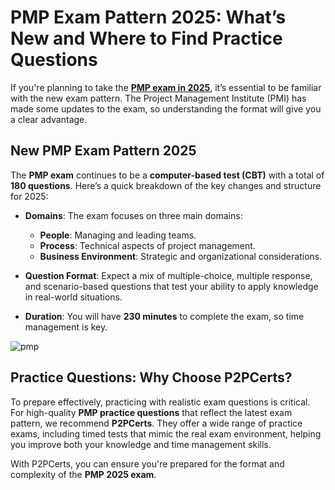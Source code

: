# PMP Exam Pattern 2025: What’s New and Where to Find Practice Questions

If you're planning to take the **[PMP exam in 2025](https://www.p2pcerts.com/pmi/pmp-dumps.html)**, it’s essential to be familiar with the new exam pattern. The Project Management Institute (PMI) has made some updates to the exam, so understanding the format will give you a clear advantage.

## New PMP Exam Pattern 2025

The **PMP exam** continues to be a **computer-based test (CBT)** with a total of **180 questions**. Here’s a quick breakdown of the key changes and structure for 2025:

- **Domains**: The exam focuses on three main domains:
  - **People**: Managing and leading teams.
  - **Process**: Technical aspects of project management.
  - **Business Environment**: Strategic and organizational considerations.

- **Question Format**: Expect a mix of multiple-choice, multiple response, and scenario-based questions that test your ability to apply knowledge in real-world situations.

- **Duration**: You will have **230 minutes** to complete the exam, so time management is key.

![pmp](https://github.com/user-attachments/assets/6b5dc429-f069-446e-9616-db9b239b585b)


## Practice Questions: Why Choose P2PCerts?

To prepare effectively, practicing with realistic exam questions is critical. For high-quality **PMP practice questions** that reflect the latest exam pattern, we recommend **P2PCerts**. They offer a wide range of practice exams, including timed tests that mimic the real exam environment, helping you improve both your knowledge and time management skills.

With P2PCerts, you can ensure you're prepared for the format and complexity of the **PMP 2025 exam**.
